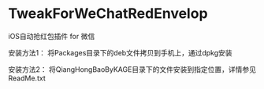 # TweakForWeChatRedEnvelop

iOS自动抢红包插件 for 微信

安装方法1：
将Packages目录下的deb文件拷贝到手机上，通过dpkg安装

安装方法2：
将QiangHongBaoByKAGE目录下的文件安装到指定位置，详情参见ReadMe.txt
